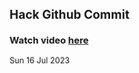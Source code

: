 
 ## Hack Github Commit 
 ### Watch video <a href="https://www.youtube.com">here</a> 
 Sun 16 Jul 2023 
